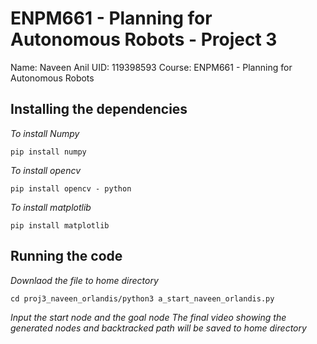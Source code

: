 # ENPM661 - Planning for Autonomous Robots - Project 3
Name: Naveen Anil
UID: 119398593
Course:  ENPM661 - Planning for Autonomous Robots

## Installing the dependencies
*To install Numpy*
```
pip install numpy
```
*To install opencv*
```
pip install opencv - python
```
*To install matplotlib*
```
pip install matplotlib
```

## Running the code
*Downlaod the file to home directory*
```
cd proj3_naveen_orlandis/python3 a_start_naveen_orlandis.py 

```
*Input the start node and the goal node*
*The final video showing the generated nodes and backtracked path will be saved to home directory*

